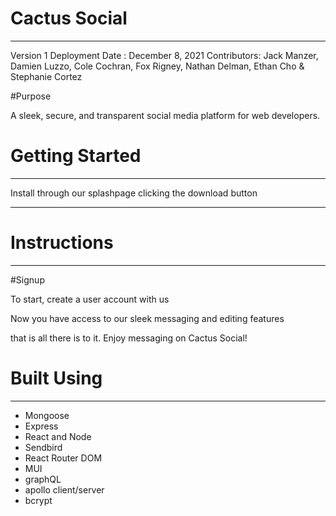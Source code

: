 # Cactus Social
---

<!-- link to deployed app -->
Version 1
Deployment Date : December 8, 2021
Contributors: Jack Manzer, Damien Luzzo, Cole Cochran, Fox Rigney, Nathan Delman, Ethan Cho & Stephanie Cortez


#Purpose

A sleek, secure, and transparent social media platform for web developers.

# Getting Started
---

Install through our splashpage clicking the download button
<!-- video of splashpage -->
---

# Instructions
---
#Signup

To start, create a user account with us 

<!-- image of usercreation button and usercreation page -->

Now you have access to our sleek messaging and editing features 

<!-- gif of sending or editing a message -->

that is all there is to it. Enjoy messaging on Cactus Social!

# Built Using
---

- Mongoose 
- Express 
- React and Node 
- Sendbird 
- React Router DOM
- MUI
- graphQL
- apollo client/server
- bcrypt






